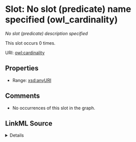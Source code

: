 

# Slot: No slot (predicate) name specified (owl_cardinality)


_No slot (predicate) description specified_






This slot occurs 0 times.


URI: [owl:cardinality](http://www.w3.org/2002/07/owl#cardinality)



<!-- no inheritance hierarchy -->








## Properties

* Range: [xsd:anyURI](http://www.w3.org/2001/XMLSchema#anyURI)





## Comments

* No occurrences of this slot in the graph.



## LinkML Source

<details>

```yaml
name: owl_cardinality
annotations:
  count:
    tag: count
    value: 0
description: No slot (predicate) description specified
title: No slot (predicate) name specified
comments:
- No occurrences of this slot in the graph.
from_schema: hydrology-kg
rank: 1000
domain: owl_cardinality
slot_uri: owl:cardinality
alias: owl_cardinality
range: uri

```
</details>